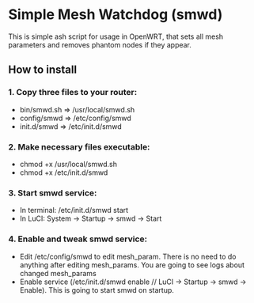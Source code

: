 # Simple Mesh Watchdog (smwd)

This is simple ash script for usage in OpenWRT, that sets all mesh parameters and removes phantom nodes if they appear.

## How to install


### 1. Copy three files to your router:
- bin/smwd.sh => /usr/local/smwd.sh
- config/smwd => /etc/config/smwd
- init.d/smwd => /etc/init.d/smwd



### 2. Make necessary files executable:
- chmod +x /usr/local/smwd.sh
- chmod +x /etc/init.d/smwd



### 3. Start smwd service:
- In terminal: /etc/init.d/smwd start
- In LuCI: System -> Startup -> smwd -> Start



### 4. Enable and tweak smwd service:
- Edit /etc/config/smwd to edit mesh_param. There is no need to do anything after editing mesh_params. You are going to see logs about changed mesh_params
- Enable service (/etc/init.d/smwd enable // LuCI -> Startup -> smwd -> Enable). This is going to start smwd on startup.
